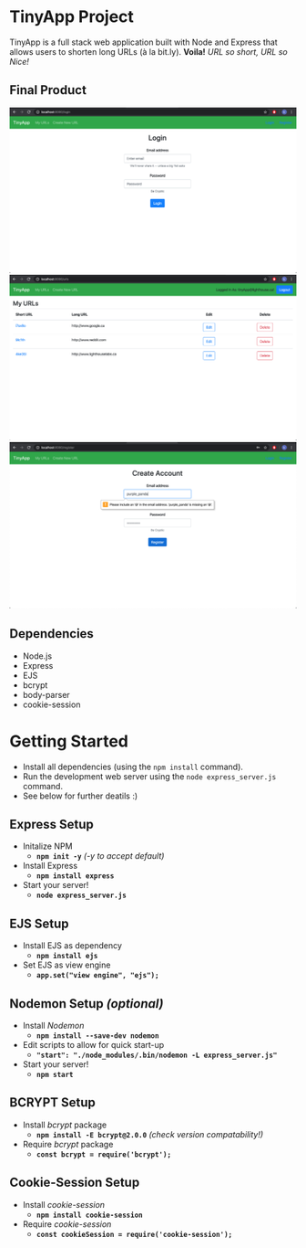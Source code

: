 # TinyApp Project

TinyApp is a full stack web application built with Node and Express that allows users to shorten long URLs (à la bit.ly). **Voila!** *URL so short, URL so Nice!*

## Final Product


!["Login!"](https://raw.githubusercontent.com/kabica/tinyapp/a8b198b7a75ba0d6bdb22b4ab9e047992cf93880/screenshots/Screen%20Shot%202020-01-23%20at%205.06.52%20PM.png)
!["Index of user-specific URLs"](https://raw.githubusercontent.com/kabica/tinyapp/a8b198b7a75ba0d6bdb22b4ab9e047992cf93880/screenshots/Screen%20Shot%202020-01-23%20at%202.40.56%20PM.png)
!["Register! It's awesome!"](https://raw.githubusercontent.com/kabica/tinyapp/a8b198b7a75ba0d6bdb22b4ab9e047992cf93880/screenshots/Screen%20Shot%202020-01-23%20at%205.07.41%20PM.png)

## Dependencies

- Node.js
- Express
- EJS
- bcrypt
- body-parser
- cookie-session

# Getting Started

- Install all dependencies (using the `npm install` command).
- Run the development web server using the `node express_server.js` command.
- See below for further deatils :) 


## Express Setup

- Initalize NPM  
	- **`npm init -y`** *(-y to accept default)*
- Install Express
	- **`npm install express`**
- Start your server!
	- **`node express_server.js`**

## EJS Setup

- Install EJS as dependency 
	- **`npm install ejs`**
- Set EJS as view engine
	- **`app.set("view engine", "ejs");`**

## Nodemon Setup _*(optional)*_

- Install *Nodemon* 
	- **`npm install --save-dev nodemon`**
- Edit scripts to allow for quick start-up
	- **`"start": "./node_modules/.bin/nodemon -L express_server.js"`**
- Start your server!
	- **`npm start`**

## BCRYPT Setup

- Install *bcrypt* package
	- **`npm install -E bcrypt@2.0.0`** *(check version compatability!)*
- Require *bcrypt* package
	- **`const bcrypt = require('bcrypt');`**

## Cookie-Session Setup

- Install *cookie-session*
	- **`npm install cookie-session`**
- Require *cookie-session*
	- **`const cookieSession = require('cookie-session');`**










